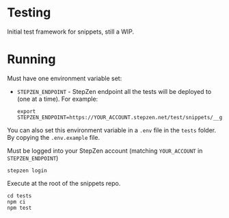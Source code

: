 # Testing

Initial test framework for snippets, still a WIP.

# Running

Must have one environment variable set:

 * `STEPZEN_ENDPOINT` - StepZen endpoint all the tests will be deployed to (one at a time). For example:
   ```
   export STEPZEN_ENDPOINT=https://YOUR_ACCOUNT.stepzen.net/test/snippets/__graphql
   ```

You can also set this environment variable in a `.env` file in the `tests` folder. By copying the `.env.example` file.

Must be logged into your StepZen account (matching `YOUR_ACCOUNT` in `STEPZEN_ENDPOINT`)
```
stepzen login
```

Execute at the root of the snippets repo.

```
cd tests
npm ci
npm test
```

